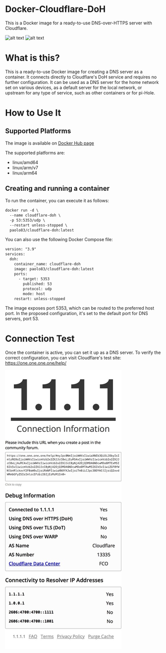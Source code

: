 # Docker-Cloudflare-DoH
This is a Docker image for a ready-to-use DNS-over-HTTPS server with Cloudflare.

![alt text](https://badgen.net/badge/release/v.1.0/green?) ![alt text](https://badgen.net/badge/platform/Docker/blue?)


# What is this?
This is a ready-to-use Docker image for creating a DNS server as a container. It connects directly to Cloudflare's DoH service and requires no further configuration. It can be used as a DNS server for the home network set on various devices, as a default server for the local network, or upstream for any type of service, such as other containers or for pi-Hole.

# How to Use It

## Supported Platforms

The image is available on [Docker Hub page](https://hub.docker.com/repository/docker/paolo83/cloudflare-doh)

The supported platforms are:
  * linux/amd64
  * linux/arm/v7
  * linux/arm64

## Creating and running a container

To run the container, you can execute it as follows:
```
docker run -d \
  --name cloudflare-doh \
  -p 53:5353/udp \
  --restart unless-stopped \
  paolo83/cloudflare-doh:latest
```

You can also use the following Docker Compose file:
```
version: "3.9"
services:
  doh:
    container_name: cloudflare-doh
    image: paolo83/cloudflare-doh:latest
    ports:
      - target: 5353
        published: 53
        protocol: udp
        mode: host
    restart: unless-stopped
```

The image exposes port 5353, which can be routed to the preferred host port. In the proposed configuration, it's set to the default port for DNS servers, port 53.

# Connection Test

Once the container is active, you can set it up as a DNS server.
To verify the correct configuration, you can visit Cloudflare's test site: https://one.one.one.one/help/

![alt text](https://github.com/paolo-hub/Docker-Cloudflare-DoH/blob/main/1111_test.jpg?raw=true)
